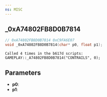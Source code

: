 ```yaml
---
ns: MISC
---
```

## _0xA74802FB8D0B7814

```c
// 0xA74802FB8D0B7814 0xC9FA6E07
void _0xA74802FB8D0B7814(char* p0, float p1);
```

```
Called 4 times in the b617d scripts:  
GAMEPLAY::_A74802FB8D0B7814("CONTRAILS", 0);  
```

## Parameters
* **p0**: 
* **p1**: 

